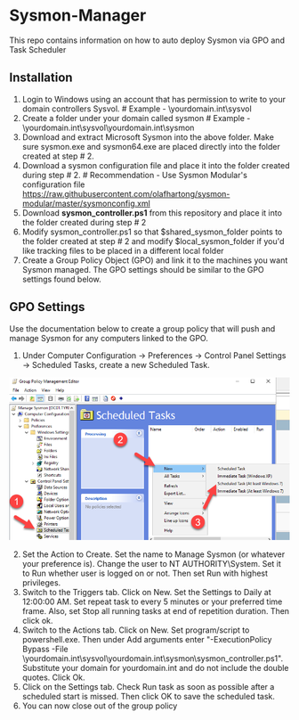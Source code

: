 # Sysmon-Manager
This repo contains information on how to auto deploy Sysmon via GPO and Task Scheduler

## Installation
1. Login to Windows using an account that has permission to write to your domain controllers Sysvol. # Example - \\yourdomain.int\sysvol
2. Create a folder under your domain called sysmon # Example - \\yourdomain.int\sysvol\yourdomain.int\sysmon
3. Download and extract Microsoft Sysmon into the above folder. Make sure sysmon.exe and sysmon64.exe are placed directly into the folder created at step # 2.
4. Download a sysmon configuration file and place it into the folder created during step # 2. # Recommendation - Use Sysmon Modular's configuration file https://raw.githubusercontent.com/olafhartong/sysmon-modular/master/sysmonconfig.xml
5. Download **sysmon_controller.ps1** from this repository and place it into the folder created during step # 2
6. Modify sysmon_controller.ps1 so that $shared_sysmon_folder points to the folder created at step # 2 and modify $local_sysmon_folder if you'd like tracking files to be placed in a different local folder
7. Create a Group Policy Object (GPO) and link it to the machines you want Sysmon managed. The GPO settings should be similar to the GPO settings found below.

## GPO Settings

Use the documentation below to create a group policy that will push and manage Sysmon for any computers linked to the GPO.

1. Under Computer Configuration -> Preferences -> Control Panel Settings -> Scheduled Tasks, create a new Scheduled Task.

![New Scheduled Task](img/image1.png)

2. Set the Action to Create. Set the name to Manage Sysmon (or whatever your preference is). Change the user to NT AUTHORITY\System. Set it to Run whether user is logged on or not. Then set Run with highest privileges.
3. Switch to the Triggers tab. Click on New. Set the Settings to Daily at 12:00:00 AM. Set repeat task to every 5 minutes or your preferred time frame. Also, set Stop all running tasks at end of repetition duration. Then click ok.
4. Switch to the Actions tab. Click on New. Set program/script to powershell.exe. Then under Add arguments enter "-ExecutionPolicy Bypass -File \\yourdomain.int\sysvol\yourdomain.int\sysmon\sysmon_controller.ps1". Substitute your domain for yourdomain.int and do not include the double quotes. Click Ok.
5. Click on the Settings tab. Check Run task as soon as possible after a scheduled start is missed. Then click OK to save the scheduled task.
6. You can now close out of the group policy
